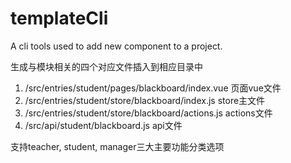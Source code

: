# templateCli
A cli tools used to add new component to a project.

生成与模块相关的四个对应文件插入到相应目录中

1. /src/entries/student/pages/blackboard/index.vue 页面vue文件
2. /src/entries/student/store/blackboard/index.js store主文件
3. /src/entries/student/store/blackboard/actions.js actions文件
4. /src/api/student/blackboard.js api文件

支持teacher, student, manager三大主要功能分类选项


